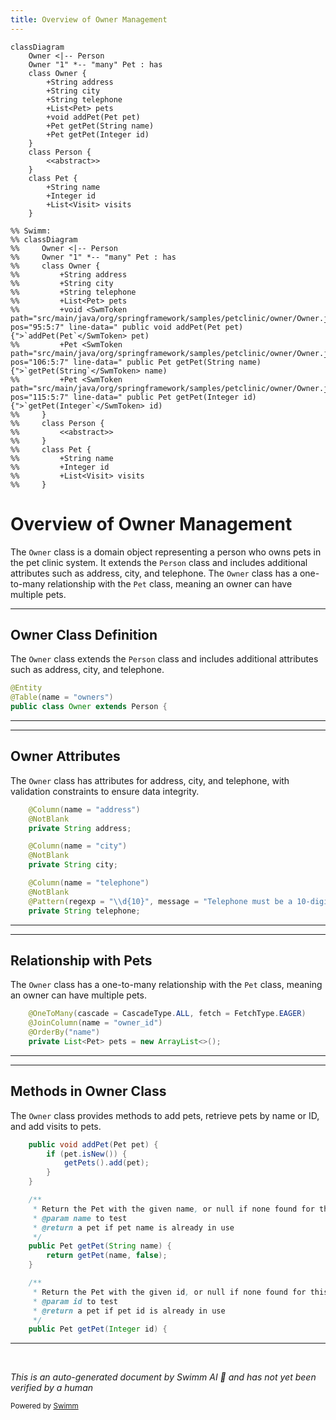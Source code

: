 ```yaml
---
title: Overview of Owner Management
---
```

```mermaid
classDiagram
    Owner <|-- Person
    Owner "1" *-- "many" Pet : has
    class Owner {
        +String address
        +String city
        +String telephone
        +List<Pet> pets
        +void addPet(Pet pet)
        +Pet getPet(String name)
        +Pet getPet(Integer id)
    }
    class Person {
        <<abstract>>
    }
    class Pet {
        +String name
        +Integer id
        +List<Visit> visits
    }

%% Swimm:
%% classDiagram
%%     Owner <|-- Person
%%     Owner "1" *-- "many" Pet : has
%%     class Owner {
%%         +String address
%%         +String city
%%         +String telephone
%%         +List<Pet> pets
%%         +void <SwmToken path="src/main/java/org/springframework/samples/petclinic/owner/Owner.java" pos="95:5:7" line-data="	public void addPet(Pet pet) {">`addPet(Pet`</SwmToken> pet)
%%         +Pet <SwmToken path="src/main/java/org/springframework/samples/petclinic/owner/Owner.java" pos="106:5:7" line-data="	public Pet getPet(String name) {">`getPet(String`</SwmToken> name)
%%         +Pet <SwmToken path="src/main/java/org/springframework/samples/petclinic/owner/Owner.java" pos="115:5:7" line-data="	public Pet getPet(Integer id) {">`getPet(Integer`</SwmToken> id)
%%     }
%%     class Person {
%%         <<abstract>>
%%     }
%%     class Pet {
%%         +String name
%%         +Integer id
%%         +List<Visit> visits
%%     }
```

# Overview of Owner Management

The <SwmToken path="src/main/java/org/springframework/samples/petclinic/owner/Owner.java" pos="47:4:4" line-data="public class Owner extends Person {">`Owner`</SwmToken> class is a domain object representing a person who owns pets in the pet clinic system. It extends the <SwmToken path="src/main/java/org/springframework/samples/petclinic/owner/Owner.java" pos="47:8:8" line-data="public class Owner extends Person {">`Person`</SwmToken> class and includes additional attributes such as address, city, and telephone. The <SwmToken path="src/main/java/org/springframework/samples/petclinic/owner/Owner.java" pos="47:4:4" line-data="public class Owner extends Person {">`Owner`</SwmToken> class has a one-to-many relationship with the <SwmToken path="src/main/java/org/springframework/samples/petclinic/owner/Owner.java" pos="65:5:5" line-data="	private List&lt;Pet&gt; pets = new ArrayList&lt;&gt;();">`Pet`</SwmToken> class, meaning an owner can have multiple pets.

<SwmSnippet path="/src/main/java/org/springframework/samples/petclinic/owner/Owner.java" line="45">

---

## Owner Class Definition

The <SwmToken path="src/main/java/org/springframework/samples/petclinic/owner/Owner.java" pos="47:4:4" line-data="public class Owner extends Person {">`Owner`</SwmToken> class extends the <SwmToken path="src/main/java/org/springframework/samples/petclinic/owner/Owner.java" pos="47:8:8" line-data="public class Owner extends Person {">`Person`</SwmToken> class and includes additional attributes such as address, city, and telephone.

```java
@Entity
@Table(name = "owners")
public class Owner extends Person {
```

---

</SwmSnippet>

<SwmSnippet path="/src/main/java/org/springframework/samples/petclinic/owner/Owner.java" line="49">

---

## Owner Attributes

The <SwmToken path="src/main/java/org/springframework/samples/petclinic/owner/Owner.java" pos="47:4:4" line-data="public class Owner extends Person {">`Owner`</SwmToken> class has attributes for address, city, and telephone, with validation constraints to ensure data integrity.

```java
	@Column(name = "address")
	@NotBlank
	private String address;

	@Column(name = "city")
	@NotBlank
	private String city;

	@Column(name = "telephone")
	@NotBlank
	@Pattern(regexp = "\\d{10}", message = "Telephone must be a 10-digit number")
	private String telephone;
```

---

</SwmSnippet>

<SwmSnippet path="/src/main/java/org/springframework/samples/petclinic/owner/Owner.java" line="62">

---

## Relationship with Pets

The <SwmToken path="src/main/java/org/springframework/samples/petclinic/owner/Owner.java" pos="47:4:4" line-data="public class Owner extends Person {">`Owner`</SwmToken> class has a one-to-many relationship with the <SwmToken path="src/main/java/org/springframework/samples/petclinic/owner/Owner.java" pos="65:5:5" line-data="	private List&lt;Pet&gt; pets = new ArrayList&lt;&gt;();">`Pet`</SwmToken> class, meaning an owner can have multiple pets.

```java
	@OneToMany(cascade = CascadeType.ALL, fetch = FetchType.EAGER)
	@JoinColumn(name = "owner_id")
	@OrderBy("name")
	private List<Pet> pets = new ArrayList<>();
```

---

</SwmSnippet>

<SwmSnippet path="/src/main/java/org/springframework/samples/petclinic/owner/Owner.java" line="95">

---

## Methods in Owner Class

The <SwmToken path="src/main/java/org/springframework/samples/petclinic/owner/Owner.java" pos="102:32:32" line-data="	 * Return the Pet with the given name, or null if none found for this Owner.">`Owner`</SwmToken> class provides methods to add pets, retrieve pets by name or ID, and add visits to pets.

```java
	public void addPet(Pet pet) {
		if (pet.isNew()) {
			getPets().add(pet);
		}
	}

	/**
	 * Return the Pet with the given name, or null if none found for this Owner.
	 * @param name to test
	 * @return a pet if pet name is already in use
	 */
	public Pet getPet(String name) {
		return getPet(name, false);
	}

	/**
	 * Return the Pet with the given id, or null if none found for this Owner.
	 * @param id to test
	 * @return a pet if pet id is already in use
	 */
	public Pet getPet(Integer id) {
```

---

</SwmSnippet>

&nbsp;

*This is an auto-generated document by Swimm AI 🌊 and has not yet been verified by a human*

<SwmMeta version="3.0.0" repo-id="Z2l0aHViJTNBJTNBc3ByaW5nLXBldGNsaW5pYyUzQSUzQVN3aW1tLURlbW8=" repo-name="spring-petclinic"><sup>Powered by [Swimm](/)</sup></SwmMeta>

